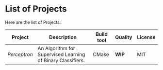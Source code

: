 # List of Projects

Here are the list of Projects:

| Project      | Description                                                                      | Build tool | Quality  | License   |
| ------------ | -------------------------------------------------------------------------------- | ---------- | -------- | --------- |
| *Perceptron* | An Algorithm for Supervised Learning of Binary Classifiers.                      | CMake      | **WIP**  | MIT       |
